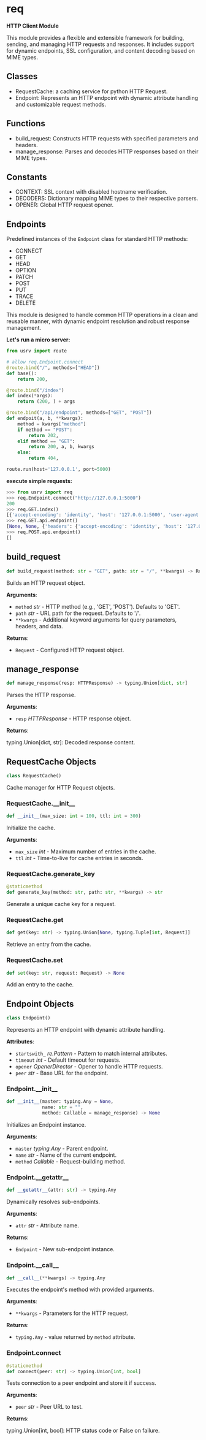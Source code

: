 <a id="usrv.req"></a>

# req

__HTTP Client Module__


This module provides a flexible and extensible framework for building, sending,
and managing HTTP requests and responses. It includes support for dynamic
endpoints, SSL configuration, and content decoding based on MIME types.

## Classes
  - RequestCache: a caching service for python HTTP Request.
  - Endpoint: Represents an HTTP endpoint with dynamic attribute handling and
    customizable request methods.

## Functions
  - build_request: Constructs HTTP requests with specified parameters and
    headers.
  - manage_response: Parses and decodes HTTP responses based on their MIME
    types.

## Constants
  - CONTEXT: SSL context with disabled hostname verification.
  - DECODERS: Dictionary mapping MIME types to their respective parsers.
  - OPENER: Global HTTP request opener.

## Endpoints
Predefined instances of the `Endpoint` class for standard HTTP methods:
  - CONNECT
  - GET
  - HEAD
  - OPTION
  - PATCH
  - POST
  - PUT
  - TRACE
  - DELETE

This module is designed to handle common HTTP operations in a clean and
reusable manner, with dynamic endpoint resolution and robust response
management.

**Let's run a micro server:**

```python
from usrv import route

# allow req.Endpoint.connect
@route.bind("/", methods=["HEAD"])
def base():
    return 200,

@route.bind("/index")
def index(*args):
    return (200, ) + args

@route.bind("/api/endpoint", methods=["GET", "POST"])
def endpoit(a, b, **kwargs):
    method = kwargs["method"]
    if method == "POST":
        return 202,
    elif method == "GET":
        return 200, a, b, kwargs
    else:
        return 404,

route.run(host='127.0.0.1', port=5000)
```

**execute simple requests:**

```python
>>> from usrv import req
>>> req.Endpoint.connect("http://127.0.0.1:5000")
200
>>> req.GET.index()
[{'accept-encoding': 'identity', 'host': '127.0.0.1:5000', 'user-agent': 'Python/usrv', 'content-type': 'application/json', 'connection': 'close'}, None]
>>> req.GET.api.endpoint()
[None, None, {'headers': {'accept-encoding': 'identity', 'host': '127.0.0.1:5000', 'user-agent': 'Python/usrv', 'content-type': 'application/json', 'connection': 'close'}, 'data': None}]
>>> req.POST.api.endpoint()
[]
```

<a id="usrv.req.build_request"></a>

## build\_request

```python
def build_request(method: str = "GET", path: str = "/", **kwargs) -> Request
```

Builds an HTTP request object.

**Arguments**:

- `method` _str_ - HTTP method (e.g., 'GET', 'POST'). Defaults to 'GET'.
- `path` _str_ - URL path for the request. Defaults to '/'.
- `**kwargs` - Additional keyword arguments for query parameters, headers,
  and data.
  

**Returns**:

- `Request` - Configured HTTP request object.

<a id="usrv.req.manage_response"></a>

## manage\_response

```python
def manage_response(resp: HTTPResponse) -> typing.Union[dict, str]
```

Parses the HTTP response.

**Arguments**:

- `resp` _HTTPResponse_ - HTTP response object.
  

**Returns**:

  typing.Union[dict, str]: Decoded response content.

<a id="usrv.req.RequestCache"></a>

## RequestCache Objects

```python
class RequestCache()
```

Cache manager for HTTP Request objects.

<a id="usrv.req.RequestCache.__init__"></a>

### RequestCache.\_\_init\_\_

```python
def __init__(max_size: int = 100, ttl: int = 300)
```

Initialize the cache.

**Arguments**:

- `max_size` _int_ - Maximum number of entries in the cache.
- `ttl` _int_ - Time-to-live for cache entries in seconds.

<a id="usrv.req.RequestCache.generate_key"></a>

### RequestCache.generate\_key

```python
@staticmethod
def generate_key(method: str, path: str, **kwargs) -> str
```

Generate a unique cache key for a request.

<a id="usrv.req.RequestCache.get"></a>

### RequestCache.get

```python
def get(key: str) -> typing.Union[None, typing.Tuple[int, Request]]
```

Retrieve an entry from the cache.

<a id="usrv.req.RequestCache.set"></a>

### RequestCache.set

```python
def set(key: str, request: Request) -> None
```

Add an entry to the cache.

<a id="usrv.req.Endpoint"></a>

## Endpoint Objects

```python
class Endpoint()
```

Represents an HTTP endpoint with dynamic attribute handling.

**Attributes**:

- `startswith_` _re.Pattern_ - Pattern to match internal attributes.
- `timeout` _int_ - Default timeout for requests.
- `opener` _OpenerDirector_ - Opener to handle HTTP requests.
- `peer` _str_ - Base URL for the endpoint.

<a id="usrv.req.Endpoint.__init__"></a>

### Endpoint.\_\_init\_\_

```python
def __init__(master: typing.Any = None,
             name: str = "",
             method: Callable = manage_response) -> None
```

Initializes an Endpoint instance.

**Arguments**:

- `master` _typing.Any_ - Parent endpoint.
- `name` _str_ - Name of the current endpoint.
- `method` _Callable_ - Request-building method.

<a id="usrv.req.Endpoint.__getattr__"></a>

### Endpoint.\_\_getattr\_\_

```python
def __getattr__(attr: str) -> typing.Any
```

Dynamically resolves sub-endpoints.

**Arguments**:

- `attr` _str_ - Attribute name.
  

**Returns**:

- `Endpoint` - New sub-endpoint instance.

<a id="usrv.req.Endpoint.__call__"></a>

### Endpoint.\_\_call\_\_

```python
def __call__(**kwargs) -> typing.Any
```

Executes the endpoint's method with provided arguments.

**Arguments**:

- `**kwargs` - Parameters for the HTTP request.
  

**Returns**:

- `typing.Any` - value returned by `method` attribute.

<a id="usrv.req.Endpoint.connect"></a>

### Endpoint.connect

```python
@staticmethod
def connect(peer: str) -> typing.Union[int, bool]
```

Tests connection to a peer endpoint and store it if success.

**Arguments**:

- `peer` _str_ - Peer URL to test.
  

**Returns**:

  typing.Union[int, bool]: HTTP status code or False on failure.

